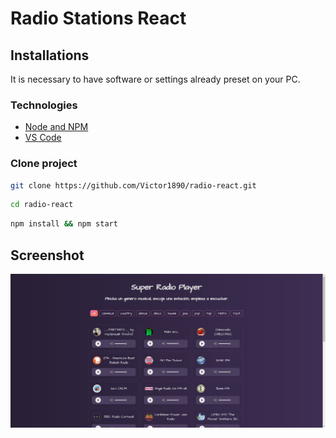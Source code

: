 # Radio Stations React

## Installations

It is necessary to have software or settings already preset on your PC.

### Technologies

* [Node and NPM](https://nodejs.org/en/)
* [VS Code](https://code.visualstudio.com/)

### Clone project

```bash
git clone https://github.com/Victor1890/radio-react.git
```

```bash
cd radio-react
```

```bash
npm install && npm start
```

## Screenshot

![img](design/picture.jfif)
